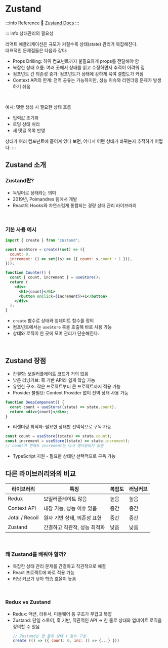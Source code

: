 # Zustand

:::info Reference
📎 [Zustand Docs](https://zustand.docs.pmnd.rs/getting-started/introduction)
:::

::: info 상태관리의 필요성

리액트 애플리케이션은 규모가 커질수록 상태(state) 관리가 복잡해진다.  
대표적인 문제점들은 다음과 같다:

- Props Drilling: 하위 컴포넌트까지 불필요하게 props를 전달해야 함
- 복잡한 상태 흐름: 여러 곳에서 상태를 읽고 수정하면서 추적이 어려워 짐
- 컴포넌트 간 의존성 증가: 컴포넌트가 상태에 강하게 묶여 결합도가 커짐
- Context API의 한계: 전역 공유는 가능하지만, 성능 이슈와 리렌더링 문제가 발생하기 쉬움

<br>

예시: 댓글 생성 시 필요한 상태 흐름

- 입력값 초기화
- 로딩 상태 처리
- 새 댓글 목록 반영

상태가 여러 컴포넌트에 흩어져 있다 보면, 어디서 어떤 상태가 바뀌는지 추적하기 어렵다.
:::

## Zustand 소개

### Zustand란?

- 독일어로 상태라는 의미
- 2019년, Poimandres 팀에서 개발
- React의 Hooks와 자연스럽게 통합되는 경량 상태 관리 라이브러리

<br>

### 기본 사용 예시

```jsx
import { create } from "zustand";

const useStore = create((set) => ({
  count: 0,
  increment: () => set((s) => ({ count: s.count + 1 })),
}));

function Counter() {
  const { count, increment } = useStore();
  return (
    <div>
      <h1>{count}</h1>
      <button onClick={increment}>+1</button>
    </div>
  );
}
```

- `create` 함수로 상태와 업데이트 함수를 정의
- 컴포넌트에서는 `useStore` 훅을 호출해 바로 사용 가능
- 상태와 로직이 한 곳에 모여 관리가 단순해진다.

<br>

## Zustand 장점

- 간결함: 보일러플레이트 코드가 거의 없음
- 낮은 러닝커브: 훅 기반 API라 쉽게 학습 가능
- 유연한 구조: 작은 프로젝트부터 큰 프로젝트까지 적용 가능
- Provider 불필요: Context Provider 없이 전역 상태 사용 가능

```jsx
function DeepComponent() {
  const count = useStore((state) => state.count);
  return <div>{count}</div>;
}
```

- 리렌더링 최적화: 필요한 상태만 선택적으로 구독 가능

```jsx
const count = useStore((state) => state.count);
const increment = useStore((state) => state.increment);
// count가 변해도 increment는 다시 렌더링되지 않음
```

- TypeScript 지원 - 필요한 상태만 선택적으로 구독 가능

## 다른 라이브러리와의 비교

| 라이브러리     | 특징                         | 복잡도 | 러닝커브 |
| -------------- | ---------------------------- | ------ | -------- |
| Redux          | 보일러플레이트 많음          | 높음   | 높음     |
| Context API    | 내장 기능, 성능 이슈 있음    | 중간   | 중간     |
| Jotai / Recoil | 원자 기반 상태, 의존성 표현  | 중간   | 중간     |
| Zustand        | 간결하고 직관적, 성능 최적화 | 낮음   | 낮음     |

<br>

### 왜 Zustand를 배워야 할까?

- 복잡한 상태 관리 문제를 간결하고 직관적으로 해결
- React 프로젝트에 바로 적용 가능
- 러닝 커브가 낮아 학습 효율이 높음

<br>

### Redux vs Zustand

- Redux: 액션, 리듀서, 미들웨어 등 구조가 무겁고 복잡
- Zustand: 단일 스토어, 훅 기반, 직관적인 API → 한 줄로 상태와 업데이트 로직을 정의할 수 있음
  ```jsx
  // Zustand는 한 줄로 상태 + 함수 구성
  create (() => ({ count: 0, inc: () => {...} }))
  ```

<br>
<Comment/>
